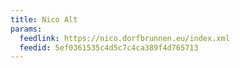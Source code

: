 ```yaml
---
title: Nico Alt
params:
  feedlink: https://nico.dorfbrunnen.eu/index.xml
  feedid: 5ef0361535c4d5c7c4ca389f4d765713
---
```

